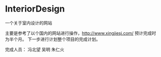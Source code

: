 InteriorDesign
==============

一个关于室内设计的网站

主要是参考了以个国内的网站进行操作，http://www.xingjiesj.com/
预计完成时为半个月。
下一步进行计划整个项目的完成计划。


完成人员：
   冯北望
   吴明
   朱仁火
